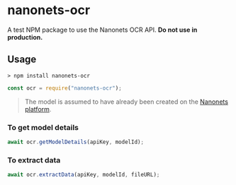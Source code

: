 # nanonets-ocr

A test NPM package to use the Nanonets OCR API. **Do not use in production.**

## Usage

```shell
> npm install nanonets-ocr
```

```javascript
const ocr = require("nanonets-ocr");
```

> The model is assumed to have already been created on the [Nanonets platform](https://nanonets.com).

### To get model details

```javascript
await ocr.getModelDetails(apiKey, modelId);
```

### To extract data

```javascript
await ocr.extractData(apiKey, modelId, fileURL);
```
